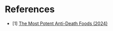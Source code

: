 # References
- [1] [The Most Potent Anti-Death Foods (2024)](https://www.youtube.com/watch?v=T6s6-NsgfKI)